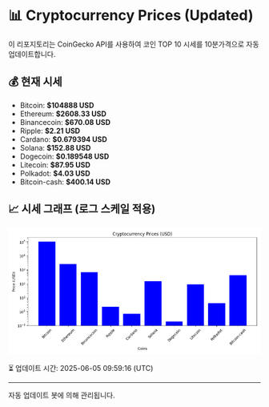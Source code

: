 
# 📊 Cryptocurrency Prices (Updated)

이 리포지토리는 CoinGecko API를 사용하여 코인 TOP 10 시세를 10분가격으로 자동 업데이트합니다.

## 💰 현재 시세
- Bitcoin: **$104888 USD**
- Ethereum: **$2608.33 USD**
- Binancecoin: **$670.08 USD**
- Ripple: **$2.21 USD**
- Cardano: **$0.679394 USD**
- Solana: **$152.88 USD**
- Dogecoin: **$0.189548 USD**
- Litecoin: **$87.95 USD**
- Polkadot: **$4.03 USD**
- Bitcoin-cash: **$400.14 USD**

## 📈 시세 그래프 (로그 스케일 적용)
![Crypto Prices](crypto_prices.png)

⏳ 업데이트 시간: 2025-06-05 09:59:16 (UTC)

---
자동 업데이트 봇에 의해 관리됩니다.

